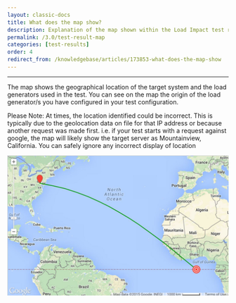 ```yaml
---
layout: classic-docs
title: What does the map show?
description: Explanation of the map shown within the Load Impact test result dataset
permalink: /3.0/test-result-map
categories: [test-results]
order: 4
redirect_from: /knowledgebase/articles/173853-what-does-the-map-show
---
```


***


The map shows the geographical location of the target system and the load generators used in the test. You can see on the map the origin of the load generator/s you have configured in your test configuration.

Please Note:  At times, the location identified could be incorrect. This is typically due to the geolocation data on file for that IP address or because another request was made first.  i.e. if your test starts with a request against google, the map will likely show the target server as Mountainview, California. You can safely ignore any incorrect display of location

<!-- need to adjust this path.  The actual is: http://localhost:4000/docs/3.0/jekyll/assets/img/li3/test-result/test-result-map.jpg the 3.0 prefix is causing it to point in the wrong direction-->

![Load Impact Test Result Map](jekyll/assets/img/li3/test-result/test-result-map.jpg)
